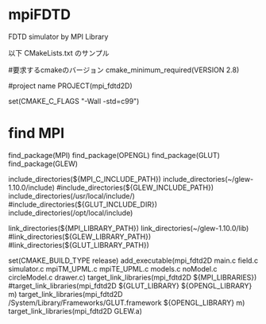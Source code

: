 mpiFDTD
=======

FDTD simulator by MPI Library

以下 CMakeLists.txt のサンプル

#要求するcmakeのバージョン
cmake_minimum_required(VERSION 2.8)

#project name
PROJECT(mpi_fdtd2D)

set(CMAKE_C_FLAGS "-Wall -std=c99")

# find MPI
find_package(MPI)
find_package(OPENGL)
find_package(GLUT)
find_package(GLEW)

include_directories(${MPI_C_INCLUDE_PATH})
include_directories(~/glew-1.10.0/include)  #include_directories(${GLEW_INCLUDE_PATH})
include_directories(/usr/local/include/)    #include_directories(${GLUT_INCLUDE_DIR})
include_directories(/opt/local/include)

link_directories(${MPI_LIBRARY_PATH})
link_directories(~/glew-1.10.0/lib)     #link_directories(${GLEW_LIBRARY_PATH})
#link_directories(${GLUT_LIBRARY_PATH})

set(CMAKE_BUILD_TYPE release)
add_executable(mpi_fdtd2D main.c field.c simulator.c mpiTM_UPML.c mpiTE_UPML.c models.c noModel.c circleModel.c drawer.c)
target_link_libraries(mpi_fdtd2D ${MPI_LIBRARIES})
#target_link_libraries(mpi_fdtd2D ${GLUT_LIBRARY} ${OPENGL_LIBRARY} m)
target_link_libraries(mpi_fdtd2D /System/Library/Frameworks/GLUT.framework ${OPENGL_LIBRARY} m)
target_link_libraries(mpi_fdtd2D GLEW.a)
